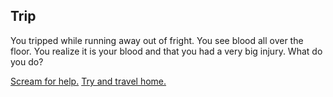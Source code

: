 ## Trip
You tripped while running away out of fright. You see blood all over the floor. You realize it is your blood and that you had a very big injury. What do you do?

[Scream for help.](help.md)
[Try and travel home.](bleed_out.md)
